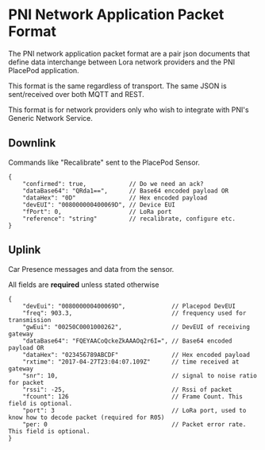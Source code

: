 
# PNI Network Application Packet Format #
The PNI network application packet format are a pair json documents that define data interchange between Lora network providers and the PNI PlacePod application.

This format is the same regardless of transport. The same JSON is sent/received over both MQTT and REST.

This format is for network providers only who wish to integrate with PNI's Generic Network Service.
 
## Downlink ##
Commands like "Recalibrate" sent to the PlacePod Sensor.

```
{
    "confirmed": true,            // Do we need an ack?
    "dataBase64": "QRda1==",      // Base64 encoded payload OR
    "dataHex": "0D"               // Hex encoded payload
    "devEUI": "008000000400069D", // Device EUI
    "fPort": 0,                   // LoRa port
    "reference": "string"         // recalibrate, configure etc. 
}
```

## Uplink ##
Car Presence messages and data from the sensor.

All fields are **required** unless stated otherwise

```
{
    "devEui": "008000000400069D",             // Placepod DevEUI						
    "freq": 903.3,                            // frequency used for transmission
    "gwEui": "00250C0001000262",              // DevEUI of receiving gateway
    "dataBase64": "FQEYAACoQckeZkAAAOq2r6I=", // Base64 encoded payload OR
    "dataHex": "023456789ABCDF"               // Hex encoded payload
    "rxtime": "2017-04-27T23:04:07.109Z"      // time received at gateway
    "snr": 10,                                // signal to noise ratio for packet
    "rssi": -25,                              // Rssi of packet 
    "fcount": 126                             // Frame Count. This field is optional.
    "port": 3                                 // LoRa port, used to know how to decode packet (required for R05)
    "per: 0                                   // Packet error rate. This field is optional.
}
```
